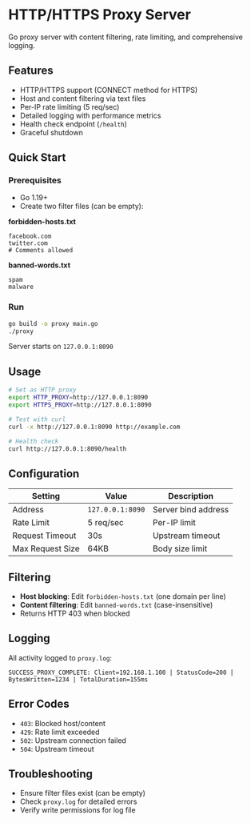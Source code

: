 # HTTP/HTTPS Proxy Server

Go proxy server with content filtering, rate limiting, and comprehensive logging.

## Features

- HTTP/HTTPS support (CONNECT method for HTTPS)
- Host and content filtering via text files
- Per-IP rate limiting (5 req/sec)
- Detailed logging with performance metrics
- Health check endpoint (`/health`)
- Graceful shutdown

## Quick Start

### Prerequisites

- Go 1.19+
- Create two filter files (can be empty):

**forbidden-hosts.txt**

```
facebook.com
twitter.com
# Comments allowed
```

**banned-words.txt**

```
spam
malware
```

### Run

```bash
go build -o proxy main.go
./proxy
```

Server starts on `127.0.0.1:8090`

## Usage

```bash
# Set as HTTP proxy
export HTTP_PROXY=http://127.0.0.1:8090
export HTTPS_PROXY=http://127.0.0.1:8090

# Test with curl
curl -x http://127.0.0.1:8090 http://example.com

# Health check
curl http://127.0.0.1:8090/health
```

## Configuration

| Setting          | Value            | Description         |
| ---------------- | ---------------- | ------------------- |
| Address          | `127.0.0.1:8090` | Server bind address |
| Rate Limit       | 5 req/sec        | Per-IP limit        |
| Request Timeout  | 30s              | Upstream timeout    |
| Max Request Size | 64KB             | Body size limit     |

## Filtering

- **Host blocking**: Edit `forbidden-hosts.txt` (one domain per line)
- **Content filtering**: Edit `banned-words.txt` (case-insensitive)
- Returns HTTP 403 when blocked

## Logging

All activity logged to `proxy.log`:

```
SUCCESS_PROXY_COMPLETE: Client=192.168.1.100 | StatusCode=200 | BytesWritten=1234 | TotalDuration=155ms
```

## Error Codes

- `403`: Blocked host/content
- `429`: Rate limit exceeded
- `502`: Upstream connection failed
- `504`: Upstream timeout

## Troubleshooting

- Ensure filter files exist (can be empty)
- Check `proxy.log` for detailed errors
- Verify write permissions for log file
